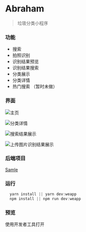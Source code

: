 # Abraham

> 垃圾分类小程序

### 功能

- 搜索
- 拍照识别
- 识别结果预览
- 识别结果搜索
- 分类展示
- 分类详情
- 热门搜索 （暂时未做）

### 界面

![主页](https://user-gold-cdn.xitu.io/2019/7/14/16bec2d161b1552c?w=474&h=820&f=png&s=92796)

![分类详情](https://user-gold-cdn.xitu.io/2019/7/14/16beeacf32dfddb5?w=832&h=1476&f=png&s=247274)

![搜索结果展示](https://user-gold-cdn.xitu.io/2019/7/14/16beead99fcc5d59?w=880&h=1540&f=png&s=275848)

![上传图片识别结果展示](https://user-gold-cdn.xitu.io/2019/7/14/16beeae0d98c7fff?w=832&h=1476&f=png&s=200713)

### 后端项目

[Samle](https://github.com/Surile/samle)

### 运行

```javascript
  yarn install || yarn dev:weapp
  npm install || npm run dev:weapp
```

### 预览

使用开发者工具打开

